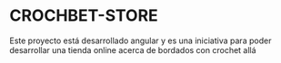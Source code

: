# CROCHBET-STORE
Este proyecto está desarrollado angular y es una iniciativa para poder desarrollar una tienda online acerca de bordados con crochet allá
